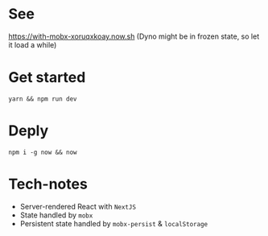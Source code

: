# See

https://with-mobx-xoruqxkoay.now.sh (Dyno might be in frozen state, so let it load a while)

# Get started

`yarn && npm run dev`

# Deply

`npm i -g now && now`

# Tech-notes

* Server-rendered React with `NextJS`
* State handled by `mobx`
* Persistent state handled by `mobx-persist` & `localStorage`
